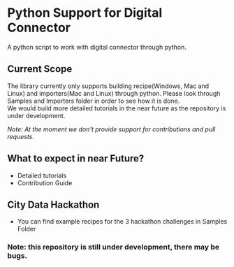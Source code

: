 # Python Support for Digital Connector

A python script to work with digital connector through python. 

## Current Scope
The library currently only supports building recipe(Windows, Mac and Linux) and importers(Mac and Linux) through python. Please look through Samples and Importers folder in order to see how it is done.   
We would build more detailed tutorials in the near future as the repository is under development.

*Note: At the moment we don't provide support for contributions and pull requests.*

## What to expect in near Future?
- Detailed tutorials
- Contribution Guide

## City Data Hackathon
- You can find example recipes for the 3 hackathon challenges in Samples Folder

### Note: this repository is still under development, there may be bugs.

